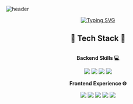 ![header](https://capsule-render.vercel.app/api?type=waving&color=6994CDEE&text=&animation=twinkling&height=80)

<div align="center">
    <a href="https://git.io/typing-svg">
        <img src="https://readme-typing-svg.demolab.com?font=Alkatra&weight=500&size=45&duration=3500&pause=3&color=6994CDEE&center=true&vCenter=true&multiline=true&repeat=true&width=1000&height=100&lines=Welcome+to+9Bin's+GitHub!👋" alt="Typing SVG">
    </a>
 <br>
    
## 🔨 Tech Stack 🔨
<div style="display:flex; flex-direction:column; align-items:center;">
    <div >
    <p><strong>Backend Skills 💻</strong></p>
        <img src="https://img.shields.io/badge/Java-007396?style=for-the-badge&logo=Java&logoColor=white"> 
        <img src="https://img.shields.io/badge/mysql-4479A1?style=for-the-badge&logo=mysql&logoColor=white"> 
        <img src="https://img.shields.io/badge/Spring-6DB33F?style=flat-square&logo=spring&logoColor=white">
        <img src="https://img.shields.io/badge/Spring Boot-6DB33F?style=flat-square&logo=spring-boot&logoColor=white">
    </div>
    <div>
    <p><strong>Frontend Experience 🌐</strong></p>
        <img src="https://img.shields.io/badge/html5-E34F26?style=flat-square&logo=html5&logoColor=white"> 
        <img src="https://img.shields.io/badge/css-1572B6?style=flat-square&logo=css3&logoColor=white"> 
        <img src="https://img.shields.io/badge/javascript-F7DF1E?style=flat-square&logo=javascript&logoColor=black">
        <img src="https://img.shields.io/badge/bootstrap-7952B3?style=flat-square&logo=bootstrap&logoColor=white">
        <img src="https://img.shields.io/badge/vue.js-4FC08D?style=for-the-badge&logo=vue.js&logoColor=white"> 
    </div>
</div><br>
</div>
